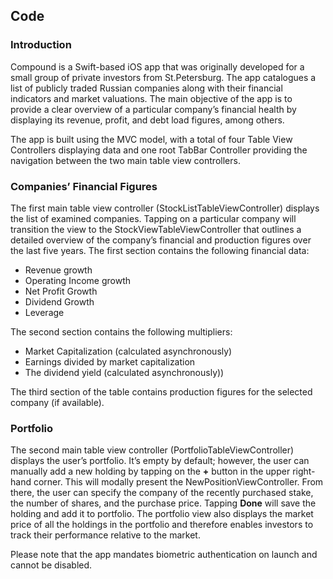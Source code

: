 ## Code

### Introduction

Compound is a Swift-based iOS app that was originally developed for a small group of private investors from St.Petersburg. The app catalogues a list of publicly traded Russian companies along with their financial indicators and market valuations. The main objective of the app is to provide a clear overview of a particular company’s financial health by displaying its revenue, profit,  and debt load figures, among others.

The app is built using the MVC model, with a total of four Table View Controllers displaying data and one root TabBar Controller providing the navigation between the two main table view controllers.

### Companies’ Financial Figures

The first main table view controller (StockListTableViewController) displays the list of examined companies. Tapping on a particular company will transition the view to the StockViewTableViewController that outlines a detailed overview of the company’s financial and production figures over the last five years. The first section contains the following financial data:

* Revenue growth
* Operating Income growth
* Net Profit Growth
* Dividend Growth
* Leverage 

The second section contains the following multipliers:

* Market Capitalization (calculated asynchronously)
* Earnings divided by market capitalization
* The dividend yield (calculated asynchronously))

The third section of the table contains production figures for the selected company (if available).

### Portfolio

The second main table view controller (PortfolioTableViewController) displays the user’s portfolio. It’s empty by default; however, the user can manually add a new holding by tapping on the **+** button in the upper right-hand corner. This will modally present the NewPositionViewController. From there, the user can specify the company of the recently purchased stake, the number of shares, and the purchase price. Tapping **Done** will save the holding and add it to portfolio. The portfolio view also displays the market price of all the holdings in the portfolio and therefore enables investors to track their performance relative to the market.

Please note that the app mandates biometric authentication on launch and cannot be disabled.
